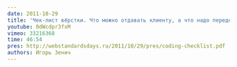 ```yaml
---
date: 2011-10-29
title: 'Чек-лист вёрстки. Что можно отдавать клиенту, а что надо переделывать'
youtube: 0dWcdpr3fxM
vimeo: 33216368
time: 46:54
pres: http://webstandardsdays.ru/2011/10/29/pres/coding-checklist.pdf
authors: Игорь Зенич
---
```

